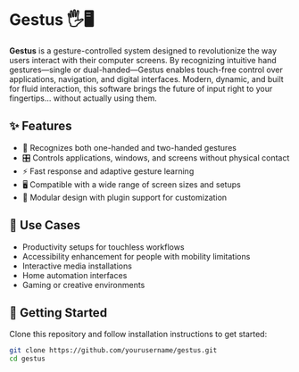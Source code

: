 # Gestus 🖐🖥️



**Gestus** is a gesture-controlled system designed to revolutionize the way users interact with their computer screens. By recognizing intuitive hand gestures—single or dual-handed—Gestus enables touch-free control over applications, navigation, and digital interfaces. Modern, dynamic, and built for fluid interaction, this software brings the future of input right to your fingertips... without actually using them.

## ✨ Features

- 👐 Recognizes both one-handed and two-handed gestures
- 🎛️ Controls applications, windows, and screens without physical contact
- ⚡ Fast response and adaptive gesture learning
- 🖥️ Compatible with a wide range of screen sizes and setups
- 🔧 Modular design with plugin support for customization

## 🎯 Use Cases

- Productivity setups for touchless workflows
- Accessibility enhancement for people with mobility limitations
- Interactive media installations
- Home automation interfaces
- Gaming or creative environments

## 🚀 Getting Started

Clone this repository and follow installation instructions to get started:

```bash
git clone https://github.com/yourusername/gestus.git
cd gestus
